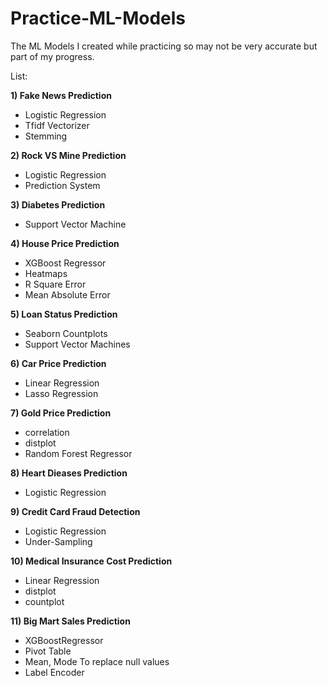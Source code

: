 # Practice-ML-Models
The ML Models I created while practicing so may not be very accurate but part of my progress.

List:

**1) Fake News Prediction** 
- Logistic Regression
- Tfidf Vectorizer
- Stemming

**2) Rock VS Mine Prediction** 
- Logistic Regression
- Prediction System

**3) Diabetes Prediction** 
- Support Vector Machine 

**4) House Price Prediction**
- XGBoost Regressor
- Heatmaps
- R Square Error
- Mean Absolute Error

**5) Loan Status Prediction**
- Seaborn Countplots
- Support Vector Machines

**6) Car Price Prediction**
- Linear Regression
- Lasso Regression

**7) Gold Price Prediction**
- correlation
- distplot
- Random Forest Regressor

**8) Heart Dieases Prediction**
- Logistic Regression

**9) Credit Card Fraud Detection**
- Logistic Regression
- Under-Sampling

**10) Medical Insurance Cost Prediction**
- Linear Regression
- distplot
- countplot

**11) Big Mart Sales Prediction**
- XGBoostRegressor
- Pivot Table
- Mean, Mode To replace null values
- Label Encoder